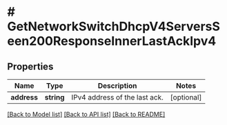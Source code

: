 # # GetNetworkSwitchDhcpV4ServersSeen200ResponseInnerLastAckIpv4

## Properties

Name | Type | Description | Notes
------------ | ------------- | ------------- | -------------
**address** | **string** | IPv4 address of the last ack. | [optional]

[[Back to Model list]](../../README.md#models) [[Back to API list]](../../README.md#endpoints) [[Back to README]](../../README.md)
